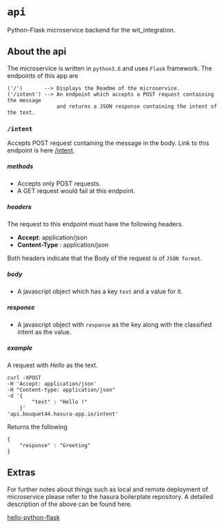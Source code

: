 # `api`

Python-Flask microservice backend for the wit_integration.

## About the api

The microservice is written in `python3.6` and uses `Flask` framework.
The endpoints of this app are

    ('/')       --> Displays the Readme of the microservice.
    ('/intent') --> An endpoint which accepts a POST request containing the message
                    and returns a JSON response containing the intent of the text.

### `/intent`

Accepts POST request containing the message in the body.
Link to this endpoint is here [/intent](https://api.bouquet44.hasura-app.io/intent).

##### methods

* Accepts only POST requests.
* A GET request would fail at this endpoint.

##### headers

The request to this endpoint must have the following headers.

*   **Accept**: application/json
*   **Content-Type** : application/json

Both headers indicate that the Body of the request is of `JSON format`.

##### body

* A javascript object which has a key `text` and a value for it.

##### response

* A javascript object with `response` as the key along with the classified intent as the value.

##### example

A request with *Hello* as the text.

	curl -XPOST
    -H 'Accept: application/json'
    -H "Content-type: application/json"
    -d '{
      		"text" : "Hello !"
		}'
    'api.bouquet44.hasura-app.io/intent'

Returns the following

	{
    	"response" : "Greeting"
    }


## Extras

For further notes about things such as local and remote deployment of microservice please refer to the hasura boilerplate repository. A detailed description of the above can be found here.

[hello-python-flask](https://github.com/hasura/hello-python-flask/blob/master/README.md)
